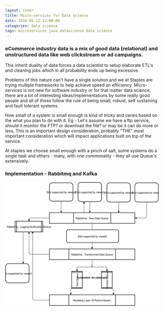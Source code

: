 ```yaml
---
layout: inner
title: Micro-services for Data Science
date: 2016-05-12 12:00:00
categories: data science
tags: microservices java datascience data science
---
```


### eCommerce industry data is a mix of good data (relational) and unstructured data like web clickstream or ad campaigns.
This inherit duality of data forces a data scientist to setup elaborate ETL's and cleaning jobs which in all probability ends up being excessive.

Problems of this nature can't have a single solution and we at Staples are trying multiple frameworks to help achieve speed an efficiency. Micro-services is not new for software industry or for that matter data science, there are a lot of interesting ideas/implementations by some really good people and all of those follow the rule of being small, robust, self sustaining and fault tolerant systems.

How small of a system is small enough is kind of tricky and varies based on the what you plan to do with it. Eg - Let's assume we have a ftp service, should it monitor the FTP? or download the file? or may be it can do more or less, This is an important design consideration, probably "THE" most important consideration which will impact applications built on top of the service.

At staples we choose small enough with a pinch of salt, some systems do a single task and others - many, with one commonality - they all use Queue's extensively.

### Implementation - Rabbitmq and Kafka
![Image description](/images/microservices_architecture.svg)
